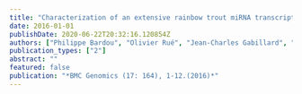 ```yaml
---
title: "Characterization of an extensive rainbow trout miRNA transcriptome by next generation sequencing"
date: 2016-01-01
publishDate: 2020-06-22T20:32:16.120854Z
authors: ["Philippe Bardou", "Olivier Rué", "Jean-Charles Gabillard", "Christine Gaspin", "Julien Bobe", "Yann Guiguen"]
publication_types: ["2"]
abstract: ""
featured: false
publication: "*BMC Genomics (17: 164), 1-12.(2016)*"
---
```


